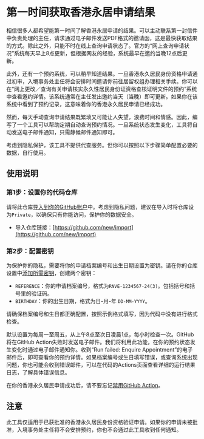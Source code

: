 # 第一时间获取香港永居申请结果

相信很多人都希望能第一时间了解香港永居申请的结果。可以主动联系第一封信件中负责处理的主任，请求通过电子邮件发送PDF格式的邀请函，这是最快获取结果的方式。除此之外，只能不时在线上查询申请状态了。官方的“网上查询申请状况”系统每天早上8点更新，但根据网友的经验，系统最早在邀约当晚12点后更新。

此外，还有一个预约系统，可以稍早知道结果。一旦香港永久居民身份资格申请通过初审，入境事务处主任将会安排时间邀请你前往居留权组办理相关手续。你可以在“网上更改／查询有关申请核实永久性居民身份证资格查核证明文件的预约”系统中查看邀约详情。该系统通常在主任发出邀约当天（当晚）即可更新。如果你在该系统中看到了预约记录，这意味着你的香港永久居民申请已经成功。

然而，每天手动查询申请结果既繁琐又可能让人失望，浪费时间和情感。因此，编写了一个工具可以帮助定期自动查询预约情况。一旦系统状态发生变化，工具将自动发送电子邮件通知，只需静候邮件通知即可。

考虑到隐私保护，该工具不提供代查服务。但你可以按照以下步骤简单配置必要的数据，自行使用。

## 使用说明

### 第1步：设置你的代码仓库
请将此仓库[导入到你的GitHub账户](https://docs.github.com/en/migrations/importing-source-code/using-github-importer/importing-a-repository-with-github-importer)中。考虑到隐私问题，建议在导入时将仓库设为`Private`，以确保只有你能访问，保护你的数据安全。
   - 导入仓库链接：[https://github.com/new/import](https://github.com/new/import)

### 第2步：配置密钥
为保护你的隐私，需要将你的申请档案编号和出生日期设置为密钥。请在你的仓库设置中[添加所需密钥](https://docs.github.com/en/actions/security-guides/using-secrets-in-github-actions#creating-secrets-for-a-repository)，创建两个密钥：
   - `REFERENCE`：你的申请档案编号，格式为`RNVE-1234567-24(3)`。包括括号和括号里的验证码。
   - `BIRTHDAY`：你的出生日期，格式为日-月-年 `DD-MM-YYYY`。

请确保档案编号和生日都正确配置，按照示例格式填写，因为代码中没有进行格式检查。

默认设置为每周一至周五，从上午8点至次日凌晨1点，每小时检查一次。GitHub将在GitHub Action失败时发送电子邮件。我们将利用此功能，在你的预约状态发生变化时通过电子邮件通知你。收到“Run failed: Enquire Appointment”的电子邮件后，即可查看你的预约详情。如果档案编号或生日填写错误，或查询系统出现问题，你也可能会收到错误邮件，可以在代码的Actions页面查看详细的运行结果日志，了解具体错误信息。

在你的香港永久居民申请成功后，请不要忘记[禁用GitHub Action](https://docs.github.com/en/actions/using-workflows/disabling-and-enabling-a-workflow)。

## 注意
此工具仅适用于已获批准的香港永久居民身份资格验证申请。如果你的申请未被批准，入境事务处主任将不会安排预约，你也不会通过此工具收到任何通知。
